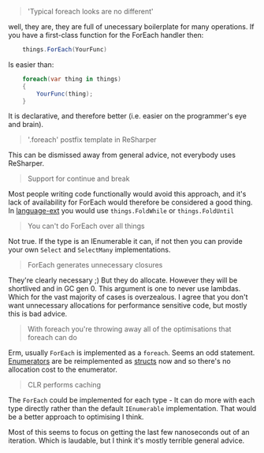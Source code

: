 > 'Typical foreach looks are no different'

well, they are, they are full of unecessary boilerplate for many operations.  If you have a first-class function for the ForEach handler then:
```c#
    things.ForEach(YourFunc)
```
Is easier than:
```c#
    foreach(var thing in things)
    {
        YourFunc(thing);
    }
```
It is declarative, and therefore better (i.e. easier on the programmer's eye and brain).

> '.foreach' postfix template in ReSharper

This can be dismissed away from general advice, not everybody uses ReSharper.

> Support for continue and break

Most people writing code functionally would avoid this approach, and it's lack of availability for ForEach would therefore be considered a good thing.  In [language-ext](https://github.com/louthy/language-ext) you would use `things.FoldWhile` or `things.FoldUntil` 

> You can't do ForEach over all things

Not true.  If the type is an IEnumerable<T> it can, if not then you can provide your own `Select` and `SelectMany` implementations.  

> ForEach generates unnecessary closures

They're clearly necessary ;)  But they do allocate.  However they will be shortlived and in GC gen 0.  This argument is one to never use lambdas.  Which for the vast majority of cases is overzealous.  I agree that you don't want unnecessary allocations for performance sensitive code, but mostly this is bad advice.

> With foreach you're throwing away all of the optimisations that foreach can do

Erm, usually `ForEach` is implemented as a `foreach`.  Seems an odd statement.  [Enumerators](https://github.com/microsoft/referencesource/blob/master/mscorlib/system/collections/generic/list.cs#L569) are be reimplemented as [structs](https://github.com/microsoft/referencesource/blob/master/mscorlib/system/collections/generic/list.cs#L1140) now and so there's no allocation cost to the enumerator.  

> CLR performs caching

The `ForEach` could be implemented for each type - It can do more with each type directly rather than the default `IEnumerable` implementation.  That would be a better approach to optimising I think. 

Most of this seems to focus on getting the last few nanoseconds out of an iteration.  Which is laudable, but I think it's mostly terrible general advice.
